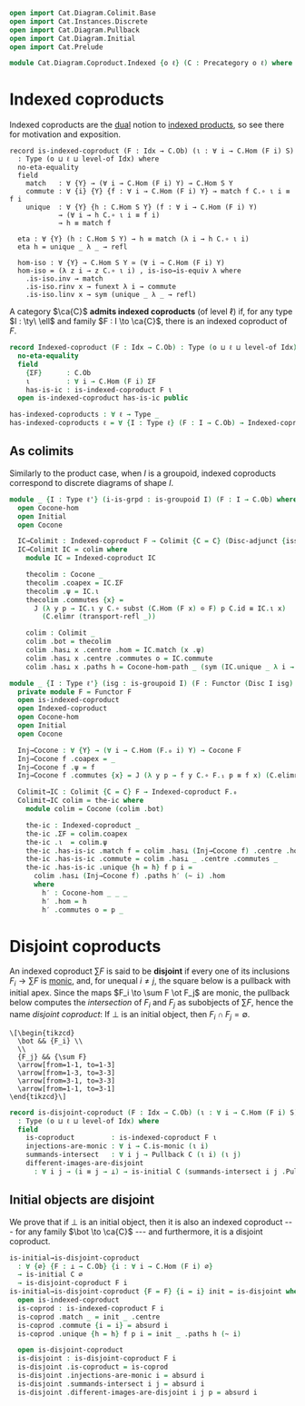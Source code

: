 ```agda
open import Cat.Diagram.Colimit.Base
open import Cat.Instances.Discrete
open import Cat.Diagram.Pullback
open import Cat.Diagram.Initial
open import Cat.Prelude

module Cat.Diagram.Coproduct.Indexed {o ℓ} (C : Precategory o ℓ) where
```

# Indexed coproducts

Indexed coproducts are the [dual] notion to [indexed products], so see
there for motivation and exposition.

[indexed products]: Cat.Diagram.Product.Indexed.html
[dual]: Cat.Base.html#opposites

<!--
```agda
import Cat.Reasoning C as C
private variable
  o' ℓ' : Level
  Idx : Type ℓ'
  A B S : C.Ob
```
-->

```
record is-indexed-coproduct (F : Idx → C.Ob) (ι : ∀ i → C.Hom (F i) S)
  : Type (o ⊔ ℓ ⊔ level-of Idx) where
  no-eta-equality
  field
    match   : ∀ {Y} → (∀ i → C.Hom (F i) Y) → C.Hom S Y
    commute : ∀ {i} {Y} {f : ∀ i → C.Hom (F i) Y} → match f C.∘ ι i ≡ f i
    unique  : ∀ {Y} {h : C.Hom S Y} (f : ∀ i → C.Hom (F i) Y)
            → (∀ i → h C.∘ ι i ≡ f i)
            → h ≡ match f

  eta : ∀ {Y} (h : C.Hom S Y) → h ≡ match (λ i → h C.∘ ι i)
  eta h = unique _ λ _ → refl

  hom-iso : ∀ {Y} → C.Hom S Y ≃ (∀ i → C.Hom (F i) Y)
  hom-iso = (λ z i → z C.∘ ι i) , is-iso→is-equiv λ where
    .is-iso.inv → match
    .is-iso.rinv x → funext λ i → commute
    .is-iso.linv x → sym (unique _ λ _ → refl)
```

A category $\ca{C}$ **admits indexed coproducts** (of level $\ell$) if,
for any type $I : \ty\ \ell$ and family $F : I \to \ca{C}$, there is an
indexed coproduct of $F$.

```agda
record Indexed-coproduct (F : Idx → C.Ob) : Type (o ⊔ ℓ ⊔ level-of Idx) where
  no-eta-equality
  field
    {ΣF}      : C.Ob
    ι         : ∀ i → C.Hom (F i) ΣF
    has-is-ic : is-indexed-coproduct F ι
  open is-indexed-coproduct has-is-ic public

has-indexed-coproducts : ∀ ℓ → Type _
has-indexed-coproducts ℓ = ∀ {I : Type ℓ} (F : I → C.Ob) → Indexed-coproduct F
```

## As colimits

Similarly to the product case, when $I$ is a groupoid, indexed
coproducts correspond to discrete diagrams of shape $I$.

```agda
module _ {I : Type ℓ'} (i-is-grpd : is-groupoid I) (F : I → C.Ob) where
  open Cocone-hom
  open Initial
  open Cocone

  IC→Colimit : Indexed-coproduct F → Colimit {C = C} (Disc-adjunct {iss = i-is-grpd} F)
  IC→Colimit IC = colim where
    module IC = Indexed-coproduct IC

    thecolim : Cocone _
    thecolim .coapex = IC.ΣF
    thecolim .ψ = IC.ι
    thecolim .commutes {x} =
      J (λ y p → IC.ι y C.∘ subst (C.Hom (F x) ⊙ F) p C.id ≡ IC.ι x)
        (C.elimr (transport-refl _))

    colim : Colimit _
    colim .bot = thecolim
    colim .has⊥ x .centre .hom = IC.match (x .ψ)
    colim .has⊥ x .centre .commutes o = IC.commute
    colim .has⊥ x .paths h = Cocone-hom-path _ (sym (IC.unique _ λ i → h .commutes _))

module _ {I : Type ℓ'} (isg : is-groupoid I) (F : Functor (Disc I isg) C) where
  private module F = Functor F
  open is-indexed-coproduct
  open Indexed-coproduct
  open Cocone-hom
  open Initial
  open Cocone

  Inj→Cocone : ∀ {Y} → (∀ i → C.Hom (F.₀ i) Y) → Cocone F
  Inj→Cocone f .coapex = _
  Inj→Cocone f .ψ = f
  Inj→Cocone f .commutes {x} = J (λ y p → f y C.∘ F.₁ p ≡ f x) (C.elimr F.F-id)

  Colimit→IC : Colimit {C = C} F → Indexed-coproduct F.₀
  Colimit→IC colim = the-ic where
    module colim = Cocone (colim .bot)

    the-ic : Indexed-coproduct _
    the-ic .ΣF = colim.coapex
    the-ic .ι  = colim.ψ
    the-ic .has-is-ic .match f = colim .has⊥ (Inj→Cocone f) .centre .hom
    the-ic .has-is-ic .commute = colim .has⊥ _ .centre .commutes _
    the-ic .has-is-ic .unique {h = h} f p i =
      colim .has⊥ (Inj→Cocone f) .paths h′ (~ i) .hom
      where
        h′ : Cocone-hom _ _ _
        h′ .hom = h
        h′ .commutes o = p _
```

# Disjoint coproducts

An indexed coproduct $\sum F$ is said to be **disjoint** if every one of
its inclusions $F_i \to \sum F$ is [monic], and, for unequal $i \ne j$,
the square below is a pullback with initial apex. Since the maps $F_i
\to \sum F \ot F_j$ are monic, the pullback below computes the
_intersection_ of $F_i$ and $F_j$ as subobjects of $\sum F$, hence the
name _disjoint coproduct_: If $\bot$ is an initial object, then $F_i
\cap F_j = \emptyset$.

[monic]: Cat.Morphism.html#monos

~~~{.quiver}
\[\begin{tikzcd}
  \bot && {F_i} \\
  \\
  {F_j} && {\sum F}
  \arrow[from=1-1, to=1-3]
  \arrow[from=1-3, to=3-3]
  \arrow[from=3-1, to=3-3]
  \arrow[from=1-1, to=3-1]
\end{tikzcd}\]
~~~

```agda
record is-disjoint-coproduct (F : Idx → C.Ob) (ι : ∀ i → C.Hom (F i) S)
  : Type (o ⊔ ℓ ⊔ level-of Idx) where
  field
    is-coproduct         : is-indexed-coproduct F ι
    injections-are-monic : ∀ i → C.is-monic (ι i)
    summands-intersect   : ∀ i j → Pullback C (ι i) (ι j)
    different-images-are-disjoint
      : ∀ i j → (i ≡ j → ⊥) → is-initial C (summands-intersect i j .Pullback.apex)
```

## Initial objects are disjoint

We prove that if $\bot$ is an initial object, then it is also an indexed
coproduct --- for any family $\bot \to \ca{C}$ --- and furthermore, it
is a disjoint coproduct.

```agda
is-initial→is-disjoint-coproduct
  : ∀ {∅} {F : ⊥ → C.Ob} {i : ∀ i → C.Hom (F i) ∅}
  → is-initial C ∅
  → is-disjoint-coproduct F i
is-initial→is-disjoint-coproduct {F = F} {i = i} init = is-disjoint where
  open is-indexed-coproduct
  is-coprod : is-indexed-coproduct F i
  is-coprod .match _ = init _ .centre
  is-coprod .commute {i = i} = absurd i
  is-coprod .unique {h = h} f p i = init _ .paths h (~ i)

  open is-disjoint-coproduct
  is-disjoint : is-disjoint-coproduct F i
  is-disjoint .is-coproduct = is-coprod
  is-disjoint .injections-are-monic i = absurd i
  is-disjoint .summands-intersect i j = absurd i
  is-disjoint .different-images-are-disjoint i j p = absurd i
```
